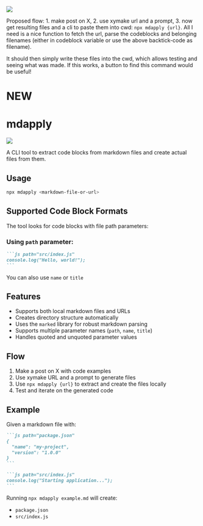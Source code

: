 [![](https://b.lmpify.com)](https://www.lmpify.com/consider-this-result-fwdb1a0)

Proposed flow: 1. make post on X, 2. use xymake url and a prompt, 3. now get resulting files and a cli to paste them into cwd: `npx mdapply {url}`. All I need is a nice function to fetch the url, parse the codeblocks and belonging filenames (either in codeblock variable or use the above backtick-code as filename).

It should then simply write these files into the cwd, which allows testing and seeing what was made. If this works, a button to find this command would be useful!

# NEW

# mdapply

[![](https://b.lmpify.com)](https://www.lmpify.com/consider-this-result-fwdb1a0)

A CLI tool to extract code blocks from markdown files and create actual files from them.

## Usage

```bash
npx mdapply <markdown-file-or-url>
```

## Supported Code Block Formats

The tool looks for code blocks with file path parameters:

### Using `path` parameter:

````md
```js path="src/index.js"
console.log("Hello, world!");
```
````

You can also use `name` or `title`

## Features

- Supports both local markdown files and URLs
- Creates directory structure automatically
- Uses the `marked` library for robust markdown parsing
- Supports multiple parameter names (`path`, `name`, `title`)
- Handles quoted and unquoted parameter values

## Flow

1. Make a post on X with code examples
2. Use xymake URL and a prompt to generate files
3. Use `npx mdapply {url}` to extract and create the files locally
4. Test and iterate on the generated code

## Example

Given a markdown file with:

````md
```js path="package.json"
{
  "name": "my-project",
  "version": "1.0.0"
}
```

```js path="src/index.js"
console.log("Starting application...");
```
````

Running `npx mdapply example.md` will create:

- `package.json`
- `src/index.js`
